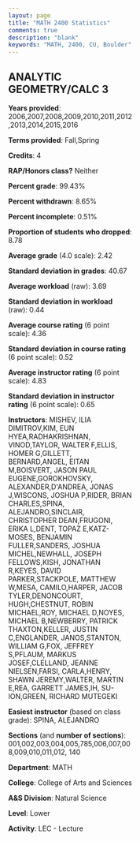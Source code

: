 ```yaml
---
layout: page
title: "MATH 2400 Statistics"
comments: true
description: "blank"
keywords: "MATH, 2400, CU, Boulder"
--- 
```

<head>
<script src="https://ajax.googleapis.com/ajax/libs/jquery/2.1.3/jquery.min.js"></script>
<script src="https://dl.dropboxusercontent.com/s/pc42nxpaw1ea4o9/highcharts.js?dl=0"></script>
<!-- <script src="../assets/js/highcharts.js"></script> -->
<style type="text/css">@font-face {
	font-family: "Bebas Neue";
	src: url(https://www.filehosting.org/file/details/544349/BebasNeue%20Regular.otf) format("opentype");
	}
	h1.Bebas { 
		font-family: "Bebas Neue", Verdana, Tahoma;
	}
</style>
</head>
<body>
	<div id="container" style="float: right; width: 45%; height: 88%; margin-left: 2.5%; margin-right: 2.5%;"></div>
	<script language="JavaScript">
		$(document).ready(function() {
		var chart = {type: 'column'};
		var title = {text: 'Grade Distribution'};
		var xAxis = {categories: ['A','B','C','D','F'],crosshair: true};
		var yAxis = {min: 0,title: {text: 'Percentage'}};
		var tooltip = {headerFormat: '<center><b><span style="font-size:20px">{point.key}</span></b></center>',
		               pointFormat: '<td style="padding:0"><b>{point.y:.1f}%</b></td>',
		               footerFormat: '</table>',shared: true,useHTML: true};
		var plotOptions = {column: {pointPadding: 0.0,borderWidth: 0}};  
		var credits = {enabled: false};var series= [{name: 'Percent',data: [23.37,30.41,25.26,9.34,11.62,]}];
		var json = {};
		json.chart = chart;
		json.title = title;
		json.tooltip = tooltip;
		json.xAxis = xAxis;
		json.yAxis = yAxis;  
		json.series = series;
		json.plotOptions = plotOptions;  
		json.credits = credits;
		$('#container').highcharts(json);
	});
	</script>
</body>
			   
## ANALYTIC GEOMETRY/CALC 3

**Years provided**: 2006,2007,2008,2009,2010,2011,2012,2013,2014,2015,2016

**Terms provided**: Fall,Spring

**Credits**: 4

**RAP/Honors class?** Neither

**Percent grade**: 99.43%

**Percent withdrawn**: 8.65%

**Percent incomplete**: 0.51%

**Proportion of students who dropped**: 8.78

**Average grade** (4.0 scale): 2.42

**Standard deviation in grades**: 40.67

**Average workload** (raw): 3.69

**Standard deviation in workload** (raw): 0.44

**Average course rating** (6 point scale): 4.36

**Standard deviation in course rating** (6 point scale): 0.52

**Average instructor rating** (6 point scale): 4.83

**Standard deviation in instructor rating** (6 point scale): 0.65

**Instructors**: MISHEV, ILIA DIMITROV,KIM, EUN HYEA,RADHAKRISHNAN, VINOD,TAYLOR, WALTER F,ELLIS, HOMER G,GILLETT, BERNARD,ANGEL, EITAN M,BOISVERT, JASON PAUL EUGENE,GOROKHOVSKY, ALEXANDER,D'ANDREA, JONAS J,WISCONS, JOSHUA P,RIDER, BRIAN CHARLES,SPINA, ALEJANDRO,SINCLAIR, CHRISTOPHER DEAN,FRUGONI, ERIKA L,DENT, TOPAZ E,KATZ-MOSES, BENJAMIN FULLER,SANDERS, JOSHUA MICHEL,NEWHALL, JOSEPH FELLOWS,KISH, JONATHAN R,KEYES, DAVID PARKER,STACKPOLE, MATTHEW W,MESA, CAMILO,HARPER, JACOB TYLER,DENONCOURT, HUGH,CHESTNUT, ROBIN MICHAEL,ROY, MICHAEL D,NOYES, MICHAEL B,NEWBERRY, PATRICK THAXTON,KELLER, JUSTIN C,ENGLANDER, JANOS,STANTON, WILLIAM G,FOX, JEFFREY S,PFLAUM, MARKUS JOSEF,CLELLAND, JEANNE NIELSEN,FARSI, CARLA,HENRY, SHAWN JEREMY,WALTER, MARTIN E,REA, GARRETT JAMES,IH, SU-ION,GREEN, RICHARD MUTEGEKI

**Easiest instructor** (based on class grade): SPINA, ALEJANDRO

**Sections** (and **number of sections**): 001,002,003,004,005,785,006,007,008,009,010,011,012, 140

**Department**: MATH

**College**: College of Arts and Sciences

**A&S Division**: Natural Science

**Level**: Lower

**Activity**: LEC - Lecture